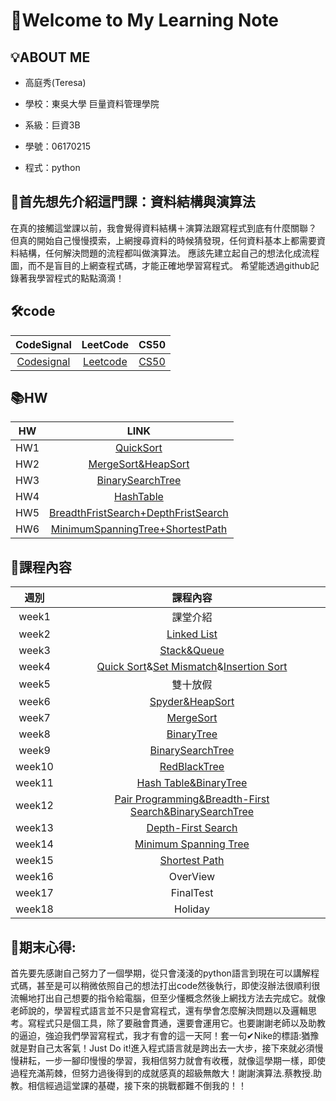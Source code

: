 # 🎉Welcome to My Learning Note 

## 💡ABOUT ME

  * 高庭秀(Teresa)
  
  * 學校：東吳大學 巨量資料管理學院
  
  * 系級：巨資3B
  
  * 學號：06170215
  
  * 程式：python
  
## 📍首先想先介紹這門課：資料結構與演算法
在真的接觸這堂課以前，我會覺得資料結構＋演算法跟寫程式到底有什麼關聯？
但真的開始自己慢慢摸索，上網搜尋資料的時候猜發現，任何資料基本上都需要資料結構，任何解決問題的流程都叫做演算法。
應該先建立起自己的想法化成流程圖，而不是盲目的上網查程式碼，才能正確地學習寫程式。
希望能透過github記錄著我學習程式的點點滴滴！


## 🛠code
| CodeSignal | LeetCode | CS50 |
| :---: | :---: | :---: |
| [Codesignal](https://github.com/Teresakao0421/teresa/tree/master/Codesignal) | [Leetcode](https://github.com/Teresakao0421/teresa/tree/master/Leetcode) | [CS50](https://github.com/Teresakao0421/teresa/tree/master/CS50)

## 📚HW
| HW        | LINK           | 
| :---: | :---: | 
| HW1 | [QuickSort](https://github.com/Teresakao0421/teresa/tree/master/HW1) |
| HW2 | [MergeSort&HeapSort](https://github.com/Teresakao0421/teresa/tree/master/HW2)|
| HW3 | [BinarySearchTree](https://github.com/Teresakao0421/teresa/tree/master/HW3) | 
| HW4 | [HashTable](https://github.com/Teresakao0421/teresa/tree/master/HW4) |
| HW5 | [BreadthFristSearch+DepthFristSearch](https://github.com/Teresakao0421/teresa/tree/master/HW5) |
| HW6 | [MinimumSpanningTree+ShortestPath](https://github.com/Teresakao0421/teresa/tree/master/HW6) |

## 📖課程內容
| 週別        | 課程內容           | 
| :---: | :---: | 
| week1 | 課堂介紹 | 
| week2 | [Linked List](https://github.com/Teresakao0421/teresa/tree/master/week2) | 
| week3 | [Stack&Queue](https://github.com/Teresakao0421/teresa/tree/master/week3) | 
| week4 | [Quick Sort](https://github.com/Teresakao0421/teresa/tree/master/HW1)&[Set Mismatch](https://github.com/Teresakao0421/teresa/tree/master/code)&[Insertion Sort](https://github.com/Teresakao0421/teresa/tree/master/code) | 
| week5 | 雙十放假 | 
| week6 | [Spyder&HeapSort](https://github.com/Teresakao0421/teresa/tree/master/heap%20sort) | 
| week7 | [MergeSort](https://github.com/Teresakao0421/teresa/tree/master/merge%20sort)| 
| week8 | [BinaryTree](https://github.com/Teresakao0421/teresa/tree/master/code) | 
| week9 | [BinarySearchTree](https://github.com/Teresakao0421/teresa/tree/master/HW3) | 
| week10 | [RedBlackTree](https://github.com/Teresakao0421/teresa/tree/master/code)|
| week11 | [Hash Table&BinaryTree](https://github.com/Teresakao0421/teresa/tree/master/HW4)  |
| week12 | [Pair Programming&Breadth-First Search&BinarySearchTree](https://github.com/Teresakao0421/teresa/tree/master/HW3)              |
| week13 | [Depth-First Search](https://github.com/Teresakao0421/teresa/tree/master/HW5) |
| week14 | [Minimum Spanning Tree](https://github.com/Teresakao0421/teresa/tree/master/HW6)|
| week15 | [Shortest Path](https://github.com/Teresakao0421/teresa/tree/master/HW6)|
| week16 | OverView |
| week17 | FinalTest |
| week18 | Holiday |

## 📙期末心得:
首先要先感謝自己努力了一個學期，從只會淺淺的python語言到現在可以講解程式碼，甚至是可以稍微依照自己的想法打出code然後執行，即使沒辦法很順利很流暢地打出自己想要的指令給電腦，但至少懂概念然後上網找方法去完成它。就像老師說的，學習程式語言並不只是會寫程式，還有學會怎麼解決問題以及邏輯思考。寫程式只是個工具，除了要融會貫通，還要會運用它。也要謝謝老師以及助教的逼迫，強迫我們學習寫程式，我才有會的這一天阿！套一句✔Nike的標語:猶豫就是對自己太客氣！Just Do it!進入程式語言就是跨出去一大步，接下來就必須慢慢耕耘，一步一腳印慢慢的學習，我相信努力就會有收穫，就像這學期一樣，即使過程充滿荊棘，但努力過後得到的成就感真的超級無敵大！謝謝演算法.蔡教授.助教。相信經過這堂課的基礎，接下來的挑戰都難不倒我的！！


  
  
